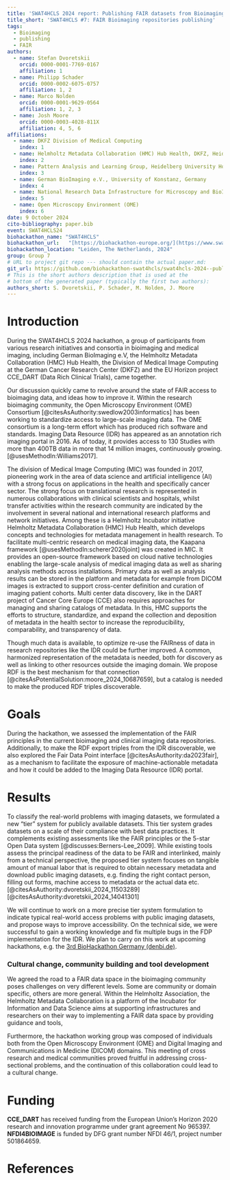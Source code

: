 ```yaml
---
title: 'SWAT4HCLS 2024 report: Publishing FAIR datasets from Bioimaging repositories'
title_short: 'SWAT4HCLS #7: FAIR Bioimaging repositories publishing'
tags:
  - Bioimaging
  - publishing
  - FAIR
authors:
  - name: Stefan Dvoretskii
    orcid: 0000-0001-7769-0167
    affiliation: 1
  - name: Philipp Schader
    orcid: 0000-0002-6075-0757
    affiliation: 1, 2
  - name: Marco Nolden
    orcid: 0000-0001-9629-0564
    affiliation: 1, 2, 3
  - name: Josh Moore
    orcid: 0000-0003-4028-811X
    affiliation: 4, 5, 6
affiliations:
  - name: DKFZ Division of Medical Computing
    index: 1
  - name: Helmholtz Metadata Collaboration (HMC) Hub Health, DKFZ, Heidelberg, Germany
    index: 2
  - name: Pattern Analysis and Learning Group, Heidelberg University Hospital
    index: 3
  - name: German BioImaging e.V., University of Konstanz, Germany
    index: 4
  - name: National Research Data Infrastructure for Microscopy and BioImage Analysis (NFDI4BIOIMAGE)
    index: 5
  - name: Open Microscopy Environment (OME)
    index: 6
date: 9 October 2024
cito-bibliography: paper.bib
event: SWAT4HCLS24
biohackathon_name: "SWAT4HCLS"
biohackathon_url:   "[https://biohackathon-europe.org/](https://www.swat4ls.org/workshops/leiden2024/hackathon/)"
biohackathon_location: "Leiden, The Netherlands, 2024"
group: Group 7
# URL to project git repo --- should contain the actual paper.md:
git_url: https://github.com/biohackathon-swat4hcls/swat4hcls-2024--publishing-fair-datasets-from-bioimaging-repositories.git
# This is the short authors description that is used at the
# bottom of the generated paper (typically the first two authors):
authors_short: S. Dvoretskii, P. Schader, M. Nolden, J. Moore
---
```



# **Introduction**

During the SWAT4HCLS 2024 hackathon, a group of participants from various
research initiatives and consortia in bioimaging and medical imaging, including
German BioImaging e.V, the Helmholtz Metadata Collaboration (HMC) Hub Health,
the Division of Medical Image Computing at the German Cancer Research Center
(DKFZ) and the EU Horizon project CCE\_DART (Data Rich Clinical Trials), came
together.

Our discussion quickly came to revolve around the state of FAIR access to bioimaging data, and ideas
how to improve it. Within the research bioimaging community, the Open
Microscopy Environment (OME) Consortium [@citesAsAuthority:swedlow2003informatics] has been working to standardize access
to large-scale imaging data. The OME consortium is a long-term effort which has
produced rich software and standards. Imaging Data Resource (IDR) has
appeared as an annotation rich imaging portal in 2016\. As of today, it
provides access to 130 Studies with more than 400TB data in more that 14
million images, continuously growing. [@usesMethodIn:Williams2017]. 

The division of Medical Image Computing (MIC) was founded in 2017, pioneering work in the area of data science and artificial intelligence (AI) with a strong focus on applications in the health and specifically cancer sector. The strong focus on translational research is represented in numerous collaborations with clinical scientists and hospitals, whilst transfer activities within the research community are indicated by the involvement in several national and international research platforms and network initiatives. Among these is a Helmholtz Incubator initiative Helmholtz Metadata Collaboration (HMC) Hub Health, which develops concepts and technologies for metadata management in health research.
To facilitate multi-centric research on medical imaging data, the
Kaapana framework [@usesMethodIn:scherer2020joint] was created in MIC. It provides
an open-source framework based on cloud native technologies enabling the
large-scale analysis of medical imaging data as well as sharing analysis
methods across installations. Primary data as well as analysis results can be
stored in the platform and metadata for example from DICOM images is extracted
to support cross-center definition and curation of imaging patient cohorts.
Multi center data discovery, like in the DART project of Cancer Core Europe
(CCE) also requires approaches for managing and sharing catalogs of metadata. In this, HMC supports the efforts to structure, standardize, and expand the collection and 
deposition of metadata in the health sector to increase the reproducibility, comparability, and transparency of data.

Though much data is available, to optimize re-use the FAIRness of data in
research repositories like the IDR could be further improved. A common,
harmonized representation of the metadata is needed, both for discovery as well
as linking to other resources outside the imaging domain. We propose RDF is the
best mechanism for that connection
[@citesAsPotentialSolution:moore_2024_10687659], but a catalog is needed to
make the produced RDF triples discoverable.


# **Goals**

During the hackathon, we assessed the implementation of the FAIR principles in
the current bioimaging and clinical imaging data repositories. Additionally, to
make the RDF export triples from the IDR discoverable, we also explored the
Fair Data Point interface [@citesAsAuthority:da2023fair], as a mechanism to
facilitate the exposure of machine-actionable metadata and how it could be
added to the Imaging Data Resource (IDR) portal. 


# **Results**

To classify the real-world problems with imaging datasets, we formulated a new
“tier” system for publicly available datasets. This tier system grades datasets
on a scale of their compliance with best data practices. It complements
existing assessments like the FAIR principles or the 5-star Open Data system
[@discusses:Berners-Lee_2009]. While existing tools assess the principal
readiness of the data to be FAIR and interlinked, mainly from a technical
perspective, the proposed tier system focuses on tangible amount of manual
labor that is required to obtain necessary metadata and download public imaging
datasets, e.g. finding the right contact person, filling out forms, machine
access to metadata or the actual data etc. [@citesAsAuthority:dvoretskii_2024_11503289] [@citesAsAuthority:dvoretskii_2024_14041301] 

We will continue to work on a more precise tier system formulation to indicate
typical real-world access problems with public imaging datasets, and propose
ways to improve accessibility. On the technical side, we were successful to
gain a working knowledge and fix multiple bugs in the FDP implementation for
the IDR. We plan to carry on this work at upcoming hackathons, e.g. the
[3rd BioHackathon Germany (denbi.de)](https://www.denbi.de/de-nbi-events/1678-biohackathon-germany-3).


### **Cultural change, community building and tool development**

We agreed the road to a FAIR data space in the bioimaging community poses
challenges on very different levels. Some are community or domain specific,
others are more general. Within the Helmholtz Association, the Helmholtz
Metadata Collaboration is a platform of the Incubator for Information and Data
Science aims at supporting infrastructures and researchers on their way to
implementing a FAIR data space by providing guidance and tools,

Furthermore, the hackathon working group was composed of individuals both from
the Open Microscopy Environment (OME) and Digital Imaging and Communications in
Medicine (DICOM) domains. This meeting of cross research and medical
communities proved fruitful in addressing cross-sectional problems, and the
continuation of this collaboration could lead to a cultural change.


# **Funding**

**CCE\_DART** has received funding from the European Union’s Horizon 2020
research and innovation programme under grant agreement No 965397.
**NFDI4BIOIMAGE** is funded by DFG grant number NFDI 46/1, project number
501864659.

# **References**
